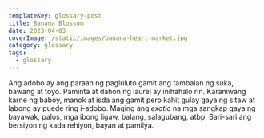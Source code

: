 ```yaml
---
templateKey: glossary-post
title: Banana Blossom
date: 2023-04-03
coverImage: /static/images/banana-heart-market.jpg
category: glossary
tags:
  - glossary
---
```

Ang adobo ay ang paraan ng pagluluto gamit ang tambalan ng suka, bawang at toyo. Paminta at dahon ng laurel ay inihahalo rin. Karaniwang karne ng baboy, manok at isda ang gamit pero kahit gulay gaya ng sitaw at labong ay puede ring i-adobo. Maging ang _exotic_ na mga sangkap gaya ng bayawak, palos, mga ibong ligaw, balang, salagubang, atbp. Sari-sari ang bersiyon ng kada rehiyon, bayan at pamilya.

